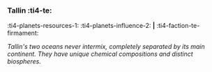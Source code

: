 ### Tallin :ti4-te:

:ti4-planets-resources-1: :ti4-planets-influence-2: __|__ :ti4-faction-te-firmament:

_Tallin's two oceans never intermix, completely separated by its main continent.
They have unique chemical compositions and distinct biospheres._
